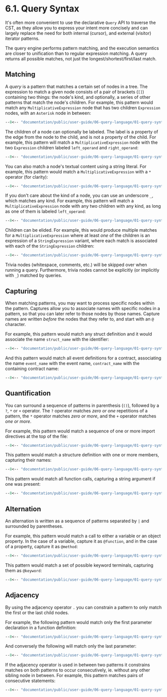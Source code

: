 # 6.1. Query Syntax

It's often more convenient to use the declarative `Query` API to traverse the CST, as they allow you to express your
intent more concisely and can largely replace the need for both internal (cursor), and external (visitor) iterator patterns.

The query engine performs pattern matching, and the execution semantics are closer to unification than to regular expression matching.
A query returns all possible matches, not just the longest/shortest/first/last match.

## Matching

A _query_ is a pattern that matches a
certain set of nodes in a tree. The expression to match a given node
consists of a pair of brackets (`[]`) containing two things: the node's kind, and
optionally, a series of other patterns that match the node's children. For
example, this pattern would match any `MultiplicativeExpression` node that has
two children `Expression` nodes, with an `Asterisk` node in between:

```.scheme
--8<-- "documentation/public/user-guide/06-query-language/01-query-syntax/examples/01-queries.test.mts:query-syntax-1"
```

The children of a node can optionally be labeled. The label is a property of the edge from
the node to the child, and is not a property of the child. For example, this pattern will match
a `MultiplicativeExpression` node with the two `Expression` children labeled `left_operand` and `right_operand`:

```.scheme
--8<-- "documentation/public/user-guide/06-query-language/01-query-syntax/examples/01-queries.test.mts:query-syntax-2"
```

You can also match a node's textual content using a string literal. For example, this pattern would match a
`MultiplicativeExpression` with a `*` operator (for clarity):

```.scheme
--8<-- "documentation/public/user-guide/06-query-language/01-query-syntax/examples/01-queries.test.mts:query-syntax-3"
```

If you don't care about the kind of a node, you can use an underscore `_`, which matches any kind.
For example, this pattern will match a `MultiplicativeExpression`
node with any two children with any kind, as long as one of them is labeled `left_operand`:

```.scheme
--8<-- "documentation/public/user-guide/06-query-language/01-query-syntax/examples/01-queries.test.mts:query-syntax-4"
```

Children can be elided. For example, this would produce multiple matches for a
`MultiplicativeExpression` where at least _one_ of the children is an expression of a `StringExpression` variant, where each match
is associated with each of the `StringExpression` children:

```.scheme
--8<-- "documentation/public/user-guide/06-query-language/01-query-syntax/examples/01-queries.test.mts:query-syntax-5"
```

Trivia nodes (whitespace, comments, etc.) will be skipped over when running a
query. Furthermore, trivia nodes cannot be explicitly (or implicitly with `_`)
matched by queries.

## Capturing

When matching patterns, you may want to process specific nodes within the
pattern. Captures allow you to associate names with specific nodes in a pattern,
so that you can later refer to those nodes by those names. Capture names are
written _before_ the nodes that they refer to, and start with an `@` character.

For example, this pattern would match any struct definition and it would associate
the name `struct_name` with the identifier:

```.scheme
--8<-- "documentation/public/user-guide/06-query-language/01-query-syntax/examples/01-queries.test.mts:capturing-nodes-1"
```

And this pattern would match all event definitions for a contract, associating the name
`event_name` with the event name, `contract_name` with the containing contract name:

```.scheme
--8<-- "documentation/public/user-guide/06-query-language/01-query-syntax/examples/01-queries.test.mts:capturing-nodes-2"
```

## Quantification

You can surround a sequence of patterns in parenthesis (`()`), followed
by a `?`, `*` or `+` operator. The `?` operator matches _zero or one_ repetitions
of a pattern, the `*` operator matches _zero or more_, and the `+` operator
matches _one or more_.

For example, this pattern would match a sequence of one or more import directives at the top of the file:

```.scheme
--8<-- "documentation/public/user-guide/06-query-language/01-query-syntax/examples/01-queries.test.mts:quantification-1"
```

This pattern would match a structure definition with one or more members, capturing their names:

```.scheme
--8<-- "documentation/public/user-guide/06-query-language/01-query-syntax/examples/01-queries.test.mts:quantification-2"
```

This pattern would match all function calls, capturing a string argument if one was
present:

```.scheme
--8<-- "documentation/public/user-guide/06-query-language/01-query-syntax/examples/01-queries.test.mts:quantification-3"
```

## Alternation

An alternation is written as a sequence of patterns separated by `|` and surrounded by parentheses.

For example, this pattern would match a call to either a variable or an object property.
In the case of a variable, capture it as `@function`, and in the case of a property, capture it as `@method`:

```.scheme
--8<-- "documentation/public/user-guide/06-query-language/01-query-syntax/examples/01-queries.test.mts:alternations-1"
```

This pattern would match a set of possible keyword terminals, capturing them as `@keyword`:

```.scheme
--8<-- "documentation/public/user-guide/06-query-language/01-query-syntax/examples/01-queries.test.mts:alternations-2"
```

## Adjacency

By using the adjacency operator `.` you can constrain a pattern to only match
the first or the last child nodes.

For example, the following pattern would match only the first parameter
declaration in a function definition:

```.scheme
--8<-- "documentation/public/user-guide/06-query-language/01-query-syntax/examples/01-queries.test.mts:adjacency-1"
```

And conversely the following will match only the last parameter:

```.scheme
--8<-- "documentation/public/user-guide/06-query-language/01-query-syntax/examples/01-queries.test.mts:adjacency-2"
```

If the adjacency operator is used in between two patterns it constrains matches
on both patterns to occur consecutively, ie. without any other sibling node in
between. For example, this pattern matches pairs of consecutive statements:

```.scheme
--8<-- "documentation/public/user-guide/06-query-language/01-query-syntax/examples/01-queries.test.mts:adjacency-3"
```
